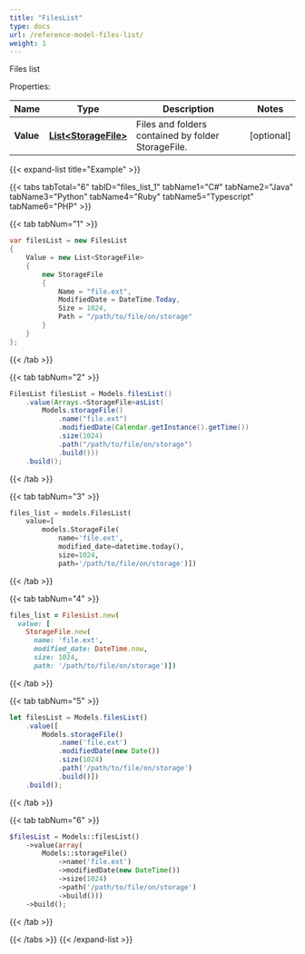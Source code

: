 ```yaml
---
title: "FilesList"
type: docs
url: /reference-model-files-list/
weight: 1
---
```

Files list

Properties:

Name | Type | Description | Notes
---- | ---- | ----------- | -----
**Value** | [**List&lt;StorageFile&gt;**](/email/reference-model-storage-file/) | Files and folders contained by folder StorageFile. | [optional] 


{{< expand-list title="Example" >}}

{{< tabs tabTotal="6" tabID="files_list_1" tabName1="C#" tabName2="Java" tabName3="Python" tabName4="Ruby" tabName5="Typescript" tabName6="PHP" >}}

{{< tab tabNum="1" >}}

```csharp
var filesList = new FilesList
{
    Value = new List<StorageFile>
    {
        new StorageFile
        {
            Name = "file.ext",
            ModifiedDate = DateTime.Today,
            Size = 1024,
            Path = "/path/to/file/on/storage"
        }
    }
};
```

{{< /tab >}}

{{< tab tabNum="2" >}}

```java
FilesList filesList = Models.filesList()
    .value(Arrays.<StorageFile>asList(
        Models.storageFile()
            .name("file.ext")
            .modifiedDate(Calendar.getInstance().getTime())
            .size(1024)
            .path("/path/to/file/on/storage")
            .build()))
    .build();
```

{{< /tab >}}

{{< tab tabNum="3" >}}

```python
files_list = models.FilesList(
    value=[
        models.StorageFile(
            name='file.ext',
            modified_date=datetime.today(),
            size=1024,
            path='/path/to/file/on/storage')])
```

{{< /tab >}}

{{< tab tabNum="4" >}}

```ruby
files_list = FilesList.new(
  value: [
    StorageFile.new(
      name: 'file.ext',
      modified_date: DateTime.now,
      size: 1024,
      path: '/path/to/file/on/storage')])
```

{{< /tab >}}

{{< tab tabNum="5" >}}

```typescript
let filesList = Models.filesList()
    .value([
        Models.storageFile()
            .name('file.ext')
            .modifiedDate(new Date())
            .size(1024)
            .path('/path/to/file/on/storage')
            .build()])
    .build();
```

{{< /tab >}}

{{< tab tabNum="6" >}}

```php
$filesList = Models::filesList()
    ->value(array(
        Models::storageFile()
            ->name('file.ext')
            ->modifiedDate(new DateTime())
            ->size(1024)
            ->path('/path/to/file/on/storage')
            ->build()))
    ->build();
```

{{< /tab >}}

{{< /tabs >}}
{{< /expand-list >}}

